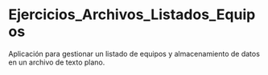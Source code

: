 # Ejercicios_Archivos_Listados_Equipos
Aplicación para gestionar un listado de equipos y almacenamiento de datos en un archivo de texto plano. 
